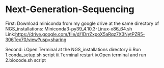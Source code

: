 # Next-Generation-Sequencing
First:
Download miniconda from my google drive at the same directory of NGS_installations: 
Miniconda3-py39_4.10.3-Linux-x86_64.sh
Link:https://drive.google.com/file/d/1DrrZxpoX5aRqz7X3NytPZR5-306Tex70/view?usp=sharing

Second:
i.Open Terminal at the NGS_installations directory
ii.Run 1.conda_setup.sh script
iii.Terminal restart
iv.Open terminal and run 2.biocode.sh script
